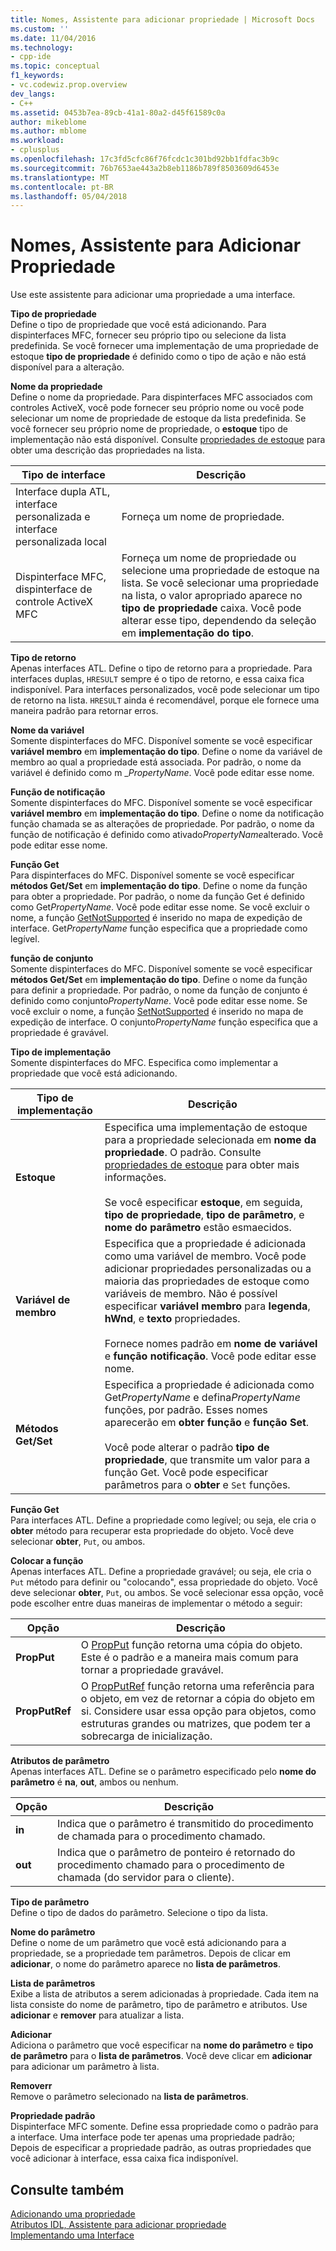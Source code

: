 ```yaml
---
title: Nomes, Assistente para adicionar propriedade | Microsoft Docs
ms.custom: ''
ms.date: 11/04/2016
ms.technology:
- cpp-ide
ms.topic: conceptual
f1_keywords:
- vc.codewiz.prop.overview
dev_langs:
- C++
ms.assetid: 0453b7ea-89cb-41a1-80a2-d45f61589c0a
author: mikeblome
ms.author: mblome
ms.workload:
- cplusplus
ms.openlocfilehash: 17c3fd5cfc86f76fcdc1c301bd92bb1fdfac3b9c
ms.sourcegitcommit: 76b7653ae443a2b8eb1186b789f8503609d6453e
ms.translationtype: MT
ms.contentlocale: pt-BR
ms.lasthandoff: 05/04/2018
---
```

# <a name="names-add-property-wizard"></a>Nomes, Assistente para Adicionar Propriedade
Use este assistente para adicionar uma propriedade a uma interface.  
  
 **Tipo de propriedade**  
 Define o tipo de propriedade que você está adicionando. Para dispinterfaces MFC, fornecer seu próprio tipo ou selecione da lista predefinida. Se você fornecer uma implementação de uma propriedade de estoque **tipo de propriedade** é definido como o tipo de ação e não está disponível para a alteração.  
  
 **Nome da propriedade**  
 Define o nome da propriedade. Para dispinterfaces MFC associados com controles ActiveX, você pode fornecer seu próprio nome ou você pode selecionar um nome de propriedade de estoque da lista predefinida. Se você fornecer seu próprio nome de propriedade, o **estoque** tipo de implementação não está disponível. Consulte [propriedades de estoque](../ide/stock-properties.md) para obter uma descrição das propriedades na lista.  
  
|Tipo de interface|Descrição|  
|--------------------|-----------------|  
|Interface dupla ATL, interface personalizada e interface personalizada local|Forneça um nome de propriedade.|  
|Dispinterface MFC, dispinterface de controle ActiveX MFC|Forneça um nome de propriedade ou selecione uma propriedade de estoque na lista. Se você selecionar uma propriedade na lista, o valor apropriado aparece no **tipo de propriedade** caixa. Você pode alterar esse tipo, dependendo da seleção em **implementação do tipo**.|  
  
 **Tipo de retorno**  
 Apenas interfaces ATL. Define o tipo de retorno para a propriedade. Para interfaces duplas, `HRESULT` sempre é o tipo de retorno, e essa caixa fica indisponível. Para interfaces personalizados, você pode selecionar um tipo de retorno na lista. `HRESULT` ainda é recomendável, porque ele fornece uma maneira padrão para retornar erros.  
  
 **Nome da variável**  
 Somente dispinterfaces do MFC. Disponível somente se você especificar **variável membro** em **implementação do tipo**. Define o nome da variável de membro ao qual a propriedade está associada. Por padrão, o nome da variável é definido como m _*PropertyName*. Você pode editar esse nome.  
  
 **Função de notificação**  
 Somente dispinterfaces do MFC. Disponível somente se você especificar **variável membro** em **implementação do tipo**. Define o nome da notificação função chamada se as alterações de propriedade. Por padrão, o nome da função de notificação é definido como ativado*PropertyName*alterado. Você pode editar esse nome.  
  
 **Função Get**  
 Para dispinterfaces do MFC. Disponível somente se você especificar **métodos Get/Set** em **implementação do tipo**. Define o nome da função para obter a propriedade. Por padrão, o nome da função Get é definido como Get*PropertyName*. Você pode editar esse nome. Se você excluir o nome, a função [GetNotSupported](../mfc/reference/colecontrol-class.md#getnotsupported) é inserido no mapa de expedição de interface. Get*PropertyName* função especifica que a propriedade como legível.  
  
 **função de conjunto**  
 Somente dispinterfaces do MFC. Disponível somente se você especificar **métodos Get/Set** em **implementação do tipo**. Define o nome da função para definir a propriedade. Por padrão, o nome da função de conjunto é definido como conjunto*PropertyName*. Você pode editar esse nome. Se você excluir o nome, a função [SetNotSupported](../mfc/reference/colecontrol-class.md#setnotsupported) é inserido no mapa de expedição de interface. O conjunto*PropertyName* função especifica que a propriedade é gravável.  
  
 **Tipo de implementação**  
 Somente dispinterfaces do MFC. Especifica como implementar a propriedade que você está adicionando.  
  
|Tipo de implementação|Descrição|  
|-------------------------|-----------------|  
|**Estoque**|Especifica uma implementação de estoque para a propriedade selecionada em **nome da propriedade**. O padrão. Consulte [propriedades de estoque](../ide/stock-properties.md) para obter mais informações.<br /><br /> Se você especificar **estoque**, em seguida, **tipo de propriedade**, **tipo de parâmetro**, e **nome do parâmetro** estão esmaecidos.|  
|**Variável de membro**|Especifica que a propriedade é adicionada como uma variável de membro. Você pode adicionar propriedades personalizadas ou a maioria das propriedades de estoque como variáveis de membro. Não é possível especificar **variável membro** para **legenda**, **hWnd**, e **texto** propriedades.<br /><br /> Fornece nomes padrão em **nome de variável** e **função notificação**. Você pode editar esse nome.|  
|**Métodos Get/Set**|Especifica a propriedade é adicionada como Get*PropertyName* e defina*PropertyName* funções, por padrão. Esses nomes aparecerão em **obter função** e **função Set**.<br /><br /> Você pode alterar o padrão **tipo de propriedade**, que transmite um valor para a função Get. Você pode especificar parâmetros para o **obter** e `Set` funções.|  
  
 **Função Get**  
 Para interfaces ATL. Define a propriedade como legível; ou seja, ele cria o **obter** método para recuperar esta propriedade do objeto. Você deve selecionar **obter**, `Put`, ou ambos.  
  
 **Colocar a função**  
 Apenas interfaces ATL. Define a propriedade gravável; ou seja, ele cria o `Put` método para definir ou "colocando", essa propriedade do objeto. Você deve selecionar **obter**, `Put`, ou ambos. Se você selecionar essa opção, você pode escolher entre duas maneiras de implementar o método a seguir:  
  
|Opção|Descrição|  
|------------|-----------------|  
|**PropPut**|O [PropPut](../windows/propput.md) função retorna uma cópia do objeto. Este é o padrão e a maneira mais comum para tornar a propriedade gravável.|  
|**PropPutRef**|O [PropPutRef](../windows/propputref.md) função retorna uma referência para o objeto, em vez de retornar a cópia do objeto em si. Considere usar essa opção para objetos, como estruturas grandes ou matrizes, que podem ter a sobrecarga de inicialização.|  
  
 **Atributos de parâmetro**  
 Apenas interfaces ATL. Define se o parâmetro especificado pelo **nome do parâmetro** é **na**, **out**, ambos ou nenhum.  
  
|Opção|Descrição|  
|------------|-----------------|  
|**in**|Indica que o parâmetro é transmitido do procedimento de chamada para o procedimento chamado.|  
|**out**|Indica que o parâmetro de ponteiro é retornado do procedimento chamado para o procedimento de chamada (do servidor para o cliente).|  
  
 **Tipo de parâmetro**  
 Define o tipo de dados do parâmetro. Selecione o tipo da lista.  
  
 **Nome do parâmetro**  
 Define o nome de um parâmetro que você está adicionando para a propriedade, se a propriedade tem parâmetros. Depois de clicar em **adicionar**, o nome do parâmetro aparece no **lista de parâmetros**.  
  
 **Lista de parâmetros**  
 Exibe a lista de atributos a serem adicionadas à propriedade. Cada item na lista consiste do nome de parâmetro, tipo de parâmetro e atributos. Use **adicionar** e **remover** para atualizar a lista.  
  
 **Adicionar**  
 Adiciona o parâmetro que você especificar na **nome do parâmetro** e **tipo de parâmetro** para o **lista de parâmetros**. Você deve clicar em **adicionar** para adicionar um parâmetro à lista.  
  
 **Removerr**  
 Remove o parâmetro selecionado na **lista de parâmetros**.  
  
 **Propriedade padrão**  
 Dispinterface MFC somente. Define essa propriedade como o padrão para a interface. Uma interface pode ter apenas uma propriedade padrão; Depois de especificar a propriedade padrão, as outras propriedades que você adicionar à interface, essa caixa fica indisponível.  
  
## <a name="see-also"></a>Consulte também  
 [Adicionando uma propriedade](../ide/adding-a-property-visual-cpp.md)   
 [Atributos IDL, Assistente para adicionar propriedade](../ide/idl-attributes-add-property-wizard.md)   
 [Implementando uma Interface](../ide/implementing-an-interface-visual-cpp.md)